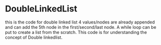 # DoubleLinkedList
this is the code for double linked list 4 values/nodes are already appended and can add the 5th node in the first/second/last node.
A while loop can be put to create a list from the scratch. This code is for understanding the concept of Double linkedlist.
